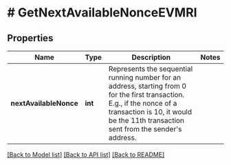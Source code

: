 # # GetNextAvailableNonceEVMRI

## Properties

Name | Type | Description | Notes
------------ | ------------- | ------------- | -------------
**nextAvailableNonce** | **int** | Represents the sequential running number for an address, starting from 0 for the first transaction. E.g., if the nonce of a transaction is 10, it would be the 11th transaction sent from the sender&#39;s address. |

[[Back to Model list]](../../README.md#models) [[Back to API list]](../../README.md#endpoints) [[Back to README]](../../README.md)
